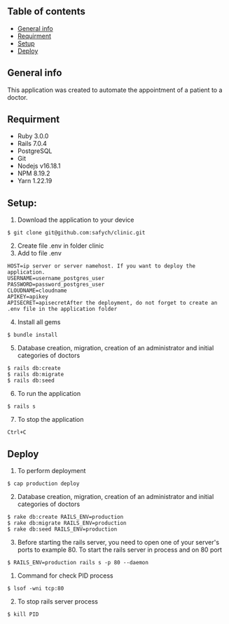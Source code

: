 ## Table of contents
* [General info](#general-info)
* [Requirment](#requirment)
* [Setup](#setup)
* [Deploy](#deploy)

## General info
This application was created to automate the appointment of a patient to a doctor.

## Requirment
* Ruby 3.0.0
* Rails 7.0.4
* PostgreSQL
* Git
* Nodejs v16.18.1
* NPM 8.19.2
* Yarn 1.22.19

## Setup:
1) Download the application to your device
```
$ git clone git@github.com:safych/clinic.git
```
2) Create file .env in folder clinic
3) Add to file .env
```
HOST=ip server or server namehost. If you want to deploy the application.
USERNAME=username_postgres_user
PASSWORD=password_postgres_user
CLOUDNAME=cloudname
APIKEY=apikey
APISECRET=apisecretAfter the deployment, do not forget to create an .env file in the application folder
```
4) Install all gems
```
$ bundle install
```
5) Database creation, migration, creation of an administrator and initial categories of doctors
```
$ rails db:create
$ rails db:migrate
$ rails db:seed
```
6) To run the application
```
$ rails s
```
7) To stop the application
```
Ctrl+C
```

## Deploy
1) To perform deployment
```
$ cap production deploy
```
2) Database creation, migration, creation of an administrator and initial categories of doctors
```
$ rake db:create RAILS_ENV=production
$ rake db:migrate RAILS_ENV=production
$ rake db:seed RAILS_ENV=production
```
3) Before starting the rails server, you need to open one of your server's ports to example 80. To start the rails server in process and on 80 port
```
$ RAILS_ENV=production rails s -p 80 --daemon
```
1) Command for check PID process
```
$ lsof -wni tcp:80
```
2) To stop rails server process
```
$ kill PID
```
